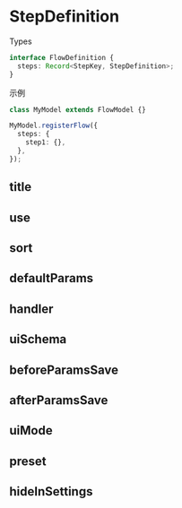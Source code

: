 # StepDefinition

Types

```ts
interface FlowDefinition {
  steps: Record<StepKey, StepDefinition>;
}
```

示例

```ts
class MyModel extends FlowModel {}

MyModel.registerFlow({
  steps: {
    step1: {},
  },
});
```

## title
## use
## sort
## defaultParams
## handler
## uiSchema
## beforeParamsSave
## afterParamsSave
## uiMode
## preset
## hideInSettings
